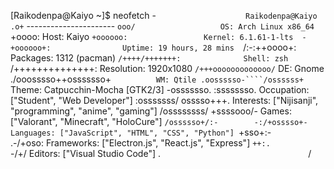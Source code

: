 [Raikodenpa@Kaiyo ~]$ neofetch
                   -`                    Raikodenpa@Kaiyo
                  .o+`                   ---------------------- 
                 `ooo/                   OS: Arch Linux x86_64
                `+oooo:                  Host: Kaiyo
               `+oooooo:                 Kernel: 6.1.61-1-lts 
               -+oooooo+:                Uptime: 19 hours, 28 mins 
             `/:-:++oooo+:               Packages: 1312 (pacman) 
            `/++++/+++++++:              Shell: zsh
           `/++++++++++++++:             Resolution: 1920x1080
          `/+++ooooooooooooo/`           DE: Gnome
         ./ooosssso++osssssso+`          WM: Qtile
        .oossssso-````/ossssss+`         Theme: Catpucchin-Mocha [GTK2/3]
       -osssssso.      :ssssssso.        Occupation: ["Student", "Web Developer"]
      :osssssss/        osssso+++.       Interests: ["Nijisanji", "programming", "anime", "gaming"]
     /ossssssss/        +ssssooo/-       Games: ["Valorant", "Minecraft", "HoloCure"]
   `/ossssso+/:-        -:/+osssso+-     Languages: ["JavaScript", "HTML", "CSS", "Python"]
  `+sso+:-`                 `.-/+oso:    Frameworks: ["Electron.js", "React.js", "Express"]
 `++:.                           `-/+/   Editors: ["Visual Studio Code"]
 .`                                 `/
